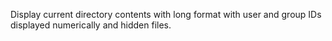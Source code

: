 Display current directory contents with long format with user and group IDs displayed numerically and hidden files.
